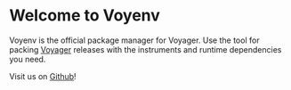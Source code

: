 # Welcome to Voyenv

Voyenv is the official package manager for Voyager.
Use the tool for packing [Voyager](https://github.com/dxworks/voyager) releases with the instruments and runtime dependencies you need.

Visit us on [Github](https://github.com/dxworks/voyenv)!
